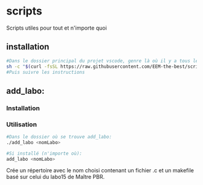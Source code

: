 # scripts
Scripts utiles pour tout et n'importe quoi

## installation
```bash
#Dans le dossier principal du projet vscode, genre là où il y a tous les ex.
sh -c "$(curl -fsSL https://raw.githubusercontent.com/EEM-the-best/scripts/main/install.sh?token=AQ7YIYUCD2CGTGWDBLJVDGTAQJ63Q)"
#Puis suivre les instructions
```
## add_labo:
### Installation


### Utilisation
```bash
#Dans le dossier où se trouve add_labo:
./add_labo <nomLabo>

#Si installé (n'importe où):
add_labo <nomLabo>
```
Crée un répertoire avec le nom choisi contenant un fichier <nomLabo>.c et un makefile basé sur celui du labo15 de Maître PBR.
